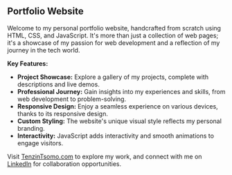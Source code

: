 ## Portfolio Website

Welcome to my personal portfolio website, handcrafted from scratch using HTML, CSS, and JavaScript. It's more than just a collection of web pages; it's a showcase of my passion for web development and a reflection of my journey in the tech world.

**Key Features:**
- **Project Showcase:** Explore a gallery of my projects, complete with descriptions and live demos.
- **Professional Journey:** Gain insights into my experiences and skills, from web development to problem-solving.
- **Responsive Design:** Enjoy a seamless experience on various devices, thanks to its responsive design.
- **Custom Styling:** The website's unique visual style reflects my personal branding.
- **Interactivity:** JavaScript adds interactivity and smooth animations to engage visitors.

Visit [TenzinTsomo.com](https://TenzinTsomo.com) to explore my work, and connect with me on [LinkedIn](https://www.linkedin.com/in/tenzintsomo) for collaboration opportunities.

